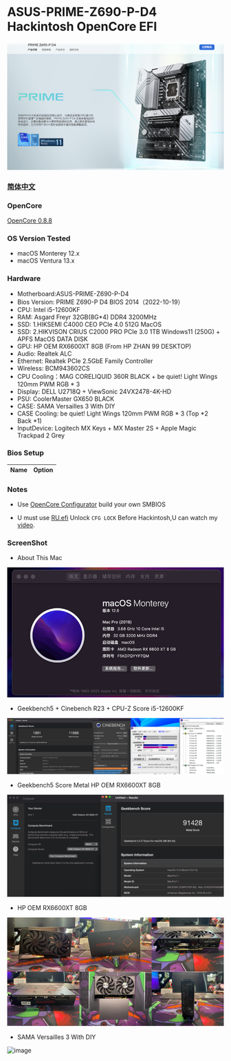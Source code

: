 # ASUS-PRIME-Z690-P-D4 Hackintosh OpenCore EFI

![image](ScreenShot/Motherboard.png)

### [简体中文](README.zh_CN.md)

### OpenCore

[OpenCore 0.8.8](https://github.com/acidanthera/OpenCorePkg)

### OS Version Tested

- macOS Monterey 12.x
- macOS Ventura  13.x 

### Hardware

- Motherboard:ASUS-PRIME-Z690-P-D4
- Bios Version: PRIME Z690-P D4 BIOS 2014（2022-10-19）
- CPU: Intel i5-12600KF
- RAM: Asgard Freyr 32GB(8G*4) DDR4 3200MHz
- SSD: 1.HIKSEMI C4000 CEO PCIe 4.0 512G MacOS
- SSD: 2.HIKVISON CRIUS C2000 PRO PCIe 3.0 1TB Windows11 (250G) + APFS MacOS DATA DISK
- GPU: HP OEM RX6600XT 8GB (From HP ZHAN 99 DESKTOP)
- Audio: Realtek ALC
- Ethernet: Realtek  PCle 2.5GbE Family Controller
- Wireless: BCM943602CS
- CPU Cooling：MAG CORELIQUID 360R BLACK + be quiet! Light Wings 120mm PWM RGB * 3
- Display: DELL U2718Q + ViewSonic 24VX2478-4K-HD
- PSU: CoolerMaster GX650 BLACK
- CASE: SAMA Versailles 3 With DIY
- CASE Cooling: be quiet! Light Wings 120mm PWM RGB * 3 (Top *2 Back *1)
- InputDevice: Logitech MX Keys + MX Master 2S + Apple Magic Trackpad 2 Grey


### Bios Setup

| Name | Option |
| ----- | --- |


### Notes

 - Use [OpenCore Configurator](https://mackie100projects.altervista.org/opencore-configurator/) build your own SMBIOS
 
 - U must use [RU.efi](RU.efi) Unlock `CFG LOCK` Before Hackintosh,U can watch my [video](https://www.bilibili.com/video/BV1LV4y1N7jF).
 
 
### ScreenShot 

- About This Mac

![image](ScreenShot/aboutthismac.png)

- Geekbench5 + Cinebench R23 + CPU-Z Score i5-12600KF 

![image](ScreenShot/Geekbench5.png)

- Geekbench5 Score Metal HP OEM RX6600XT 8GB

![image](ScreenShot/metal.png)

- HP OEM RX6600XT 8GB

![image](ScreenShot/RX6600XT.png)

- SAMA Versailles 3 With DIY

![image](ScreenShot/CASE.png)

